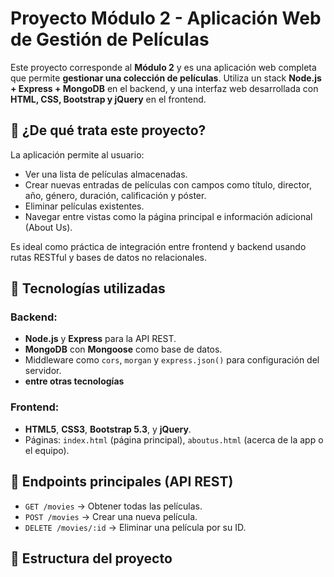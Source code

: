 # Proyecto Módulo 2 - Aplicación Web de Gestión de Películas

Este proyecto corresponde al **Módulo 2** y es una aplicación web completa que permite **gestionar una colección de películas**. Utiliza un stack **Node.js + Express + MongoDB** en el backend, y una interfaz web desarrollada con **HTML, CSS, Bootstrap y jQuery** en el frontend.

## 🎯 ¿De qué trata este proyecto?

La aplicación permite al usuario:

- Ver una lista de películas almacenadas.
- Crear nuevas entradas de películas con campos como título, director, año, género, duración, calificación y póster.
- Eliminar películas existentes.
- Navegar entre vistas como la página principal e información adicional (About Us).

Es ideal como práctica de integración entre frontend y backend usando rutas RESTful y bases de datos no relacionales.

## 🧠 Tecnologías utilizadas

### Backend:
- **Node.js** y **Express** para la API REST.
- **MongoDB** con **Mongoose** como base de datos.
- Middleware como `cors`, `morgan` y `express.json()` para configuración del servidor.
- **entre otras tecnologías**
### Frontend:
- **HTML5**, **CSS3**, **Bootstrap 5.3**, y **jQuery**.
- Páginas: `index.html` (página principal), `aboutus.html` (acerca de la app o el equipo).
  
## 🔌 Endpoints principales (API REST)

- `GET /movies` → Obtener todas las películas.
- `POST /movies` → Crear una nueva película.
- `DELETE /movies/:id` → Eliminar una película por su ID.

## 📁 Estructura del proyecto

